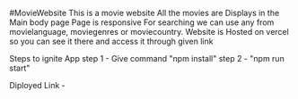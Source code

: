 #MovieWebsite
This is a movie website All the movies are Displays in the Main body page Page is responsive For searching we can use any from movielanguage, moviegenres or moviecountry. Website is Hosted on vercel so you can see it there and access it through given link

Steps to ignite App
step 1 - Give command "npm install"
step 2 - "npm run start"

Diployed Link - 
